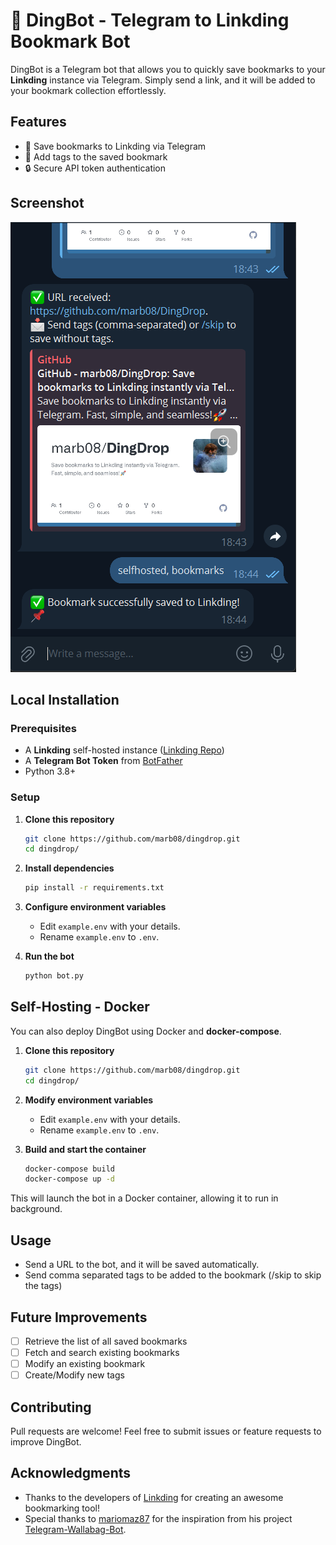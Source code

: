 # 🔖 DingBot - Telegram to Linkding Bookmark Bot

DingBot is a Telegram bot that allows you to quickly save bookmarks to your **Linkding** instance via Telegram. Simply send a link, and it will be added to your bookmark collection effortlessly.

## Features
- 📌 Save bookmarks to Linkding via Telegram
- 📝 Add tags to the saved bookmark
- 🔒 Secure API token authentication

## Screenshot
![Screenshot](.img/url-send.png?raw=true "Screenshot")


## Local Installation

### Prerequisites
- A **Linkding** self-hosted instance ([Linkding Repo](https://github.com/sissbruecker/linkding))
- A **Telegram Bot Token** from [BotFather](https://core.telegram.org/bots#botfather)
- Python 3.8+

### Setup

1. **Clone this repository**
   ```sh
   git clone https://github.com/marb08/dingdrop.git
   cd dingdrop/
   ```

2. **Install dependencies**
   ```sh
   pip install -r requirements.txt
   ```

3. **Configure environment variables**
   - Edit `example.env` with your details.
   - Rename `example.env` to `.env`.

4. **Run the bot**
   ```sh
   python bot.py
   ```

## Self-Hosting - Docker 

You can also deploy DingBot using Docker and **docker-compose**.

1. **Clone this repository**
   ```sh
   git clone https://github.com/marb08/dingdrop.git
   cd dingdrop/
   ```

2. **Modify environment variables**
   - Edit `example.env` with your details.
   - Rename `example.env` to `.env`.

3. **Build and start the container**
   ```sh
   docker-compose build
   docker-compose up -d
   ```
This will launch the bot in a Docker container, allowing it to run in background.

## Usage
- Send a URL to the bot, and it will be saved automatically.
- Send comma separated tags to be added to the bookmark (/skip to skip the tags)

## Future Improvements
- [ ] Retrieve the list of all saved bookmarks
- [ ] Fetch and search existing bookmarks
- [ ] Modify an existing bookmark
- [ ] Create/Modify new tags

## Contributing
Pull requests are welcome! Feel free to submit issues or feature requests to improve DingBot.

## Acknowledgments
- Thanks to the developers of [Linkding](https://github.com/sissbruecker/linkding) for creating an awesome bookmarking tool!
- Special thanks to [mariomaz87](https://mariomaz87) for the inspiration from his project [Telegram-Wallabag-Bot](https://github.com/mariomaz87/Telegram-Wallabag-Bot).
